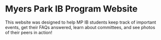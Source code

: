 # Myers Park IB Program Website

This website was designed to help MP IB students keep track of important events, get their FAQs answered, learn about committees, and see photos of their peers in action! 


